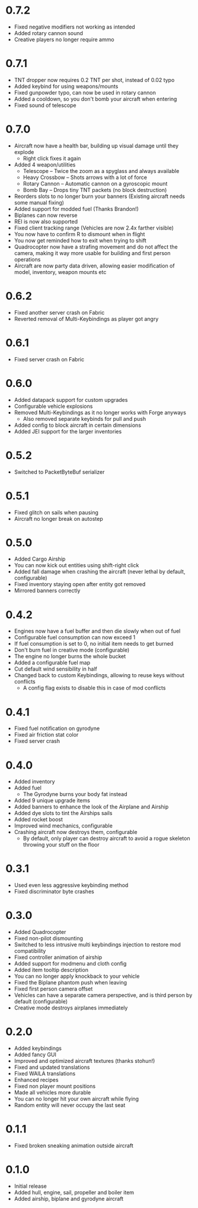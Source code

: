 # 0.7.2

* Fixed negative modifiers not working as intended
* Added rotary cannon sound
* Creative players no longer require ammo

# 0.7.1

* TNT dropper now requires 0.2 TNT per shot, instead of 0.02 typo
* Added keybind for using weapons/mounts
* Fixed gunpowder typo, can now be used in rotary cannon
* Added a cooldown, so you don't bomb your aircraft when entering
* Fixed sound of telescope

# 0.7.0

* Aircraft now have a health bar, building up visual damage until they explode
    * Right click fixes it again
* Added 4 weapon/utilities
    * Telescope – Twice the zoom as a spyglass and always available
    * Heavy Crossbow – Shots arrows with a lot of force
    * Rotary Cannon – Automatic cannon on a gyroscopic mount
    * Bomb Bay – Drops tiny TNT packets (no block destruction)
* Reorders slots to no longer burn your banners (Existing aircraft needs some manual fixing)
* Added support for modded fuel (Thanks Brandon!)
* Biplanes can now reverse
* REI is now also supported
* Fixed client tracking range (Vehicles are now 2.4x farther visible)
* You now have to confirm R to dismount when in flight
* You now get reminded how to exit when trying to shift
* Quadrocopter now have a strafing movement and do not affect the camera, making it way more usable for building and
  first person operations
* Aircraft are now party data driven, allowing easier modification of model, inventory, weapon mounts etc

# 0.6.2

* Fixed another server crash on Fabric
* Reverted removal of Multi-Keybindings as player got angry

# 0.6.1

* Fixed server crash on Fabric

# 0.6.0

* Added datapack support for custom upgrades
* Configurable vehicle explosions
* Removed Multi-Keybindings as it no longer works with Forge anyways
    * Also removed separate keybinds for pull and push
* Added config to block aircraft in certain dimensions
* Added JEI support for the larger inventories

# 0.5.2

* Switched to PacketByteBuf serializer

# 0.5.1

* Fixed glitch on sails when pausing
* Aircraft no longer break on autostep

# 0.5.0

* Added Cargo Airship
* You can now kick out entities using shift-right click
* Added fall damage when crashing the aircraft (never lethal by default, configurable)
* Fixed inventory staying open after entity got removed
* Mirrored banners correctly

# 0.4.2

* Engines now have a fuel buffer and then die slowly when out of fuel
* Configurable fuel consumption can now exceed 1
* If fuel consumption is set to 0, no initial item needs to get burned
* Don't burn fuel in creative mode (configurable)
* The engine no longer burns the whole bucket
* Added a configurable fuel map
* Cut default wind sensibility in half
* Changed back to custom Keybindings, allowing to reuse keys without conflicts
    * A config flag exists to disable this in case of mod conflicts

# 0.4.1

* Fixed fuel notification on gyrodyne
* Fixed air friction stat color
* Fixed server crash

# 0.4.0

* Added inventory
* Added fuel
    * The Gyrodyne burns your body fat instead
* Added 9 unique upgrade items
* Added banners to enhance the look of the Airplane and Airship
* Added dye slots to tint the Airships sails
* Added rocket boost
* Improved wind mechanics, configurable
* Crashing aircraft now destroys them, configurable
    * By default, only player can destroy aircraft to avoid a rogue skeleton throwing your stuff on the floor

# 0.3.1

* Used even less aggressive keybinding method
* Fixed discriminator byte crashes

# 0.3.0

* Added Quadrocopter
* Fixed non-pilot dismounting
* Switched to less intrusive multi keybindings injection to restore mod compatibility
* Fixed controller animation of airship
* Added support for modmenu and cloth config
* Added item tooltip description
* You can no longer apply knockback to your vehicle
* Fixed the Biplane phantom push when leaving
* Fixed first person camera offset
* Vehicles can have a separate camera perspective, and is third person by default (configurable)
* Creative mode destroys airplanes immediately

# 0.2.0

* Added keybindings
* Added fancy GUI
* Improved and optimized aircraft textures (thanks stohun!)
* Fixed and updated translations
* Fixed WAILA translations
* Enhanced recipes
* Fixed non player mount positions
* Made all vehicles more durable
* You can no longer hit your own aircraft while flying
* Random entity will never occupy the last seat

# 0.1.1

* Fixed broken sneaking animation outside aircraft

# 0.1.0

* Initial release
* Added hull, engine, sail, propeller and boiler item
* Added airship, biplane and gyrodyne aircraft